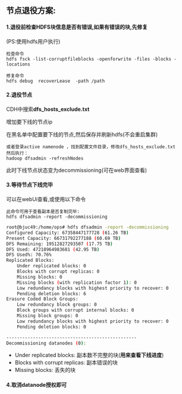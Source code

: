 ## 节点退役方案:



#### 1.退役前检查HDFS块信息是否有错误,如果有错误的块,先修复

(PS:使用hdfs用户执行)

```
检查命令
hdfs fsck -list-corruptfileblocks -openforwrite -files -blocks -locations 
```

```
修复命令
hdfs debug  recoverLease  -path /path
```

#### 2.退役节点

CDH中搜索**dfs_hosts_exclude.txt**

增加要下线的节点ip

在黑名单中配置要下线的节点,然后保存并刷新hdfs(不会重启集群)

```
或者登录active namenode ，找到配置文件目录，修改dfs_hosts_exclude.txt
然后执行：
hadoop dfsadmin -refreshNodes 
```

此时下线节点状态变为decommissioning(可在web界面查看)

#### 3.等待节点下线完毕

可以在webUi查看,或使用以下命令

```
此命令可用于查看副本是否复制完毕:
hdfs dfsadmin -report -decommissioning
```

```bash
root@bjuc49:/home/ops# hdfs dfsadmin -report -decommissioning
Configured Capacity: 67358447177728 (61.26 TB)
Present Capacity: 66731792277188 (60.69 TB)
DFS Remaining: 19512827293507 (17.75 TB)
DFS Used: 47218964983681 (42.95 TB)
DFS Used%: 70.76%
Replicated Blocks:
	Under replicated blocks: 0
	Blocks with corrupt replicas: 0
	Missing blocks: 0
	Missing blocks (with replication factor 1): 0
	Low redundancy blocks with highest priority to recover: 0
	Pending deletion blocks: 6
Erasure Coded Block Groups: 
	Low redundancy block groups: 0
	Block groups with corrupt internal blocks: 0
	Missing block groups: 0
	Low redundancy blocks with highest priority to recover: 0
	Pending deletion blocks: 0

-------------------------------------------------
Decommissioning datanodes (0):
```

* Under replicated blocks: 副本数不完整的块(**用来查看下线进度**)
* Blocks with corrupt replicas: 副本错误的块
* Missing blocks: 丢失的块

#### 4.取消datanode授权即可